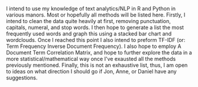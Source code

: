 I intend to use my knowledge of text analytics/NLP in R and Python in various manors. Most or hopefully all methods will be listed here. Firstly, I intend to clean the data quite heavily at first, removing punctuation, capitals, numeral, and stop words. I then hope to generate a list the most frequently used words and graph this using a stacked bar chart and wordclouds. Once I reached this point I also intend to preform TF-IDF (or: Term Frequency Inverse Document Frequency). I also hope to employ A Document Term Correlation Matrix, and hope to further explore the data in a more statistical/mathematical way once I've exausted all the methods previously mentioned. Finally, this is not an exhaustive list, thus, I am open to ideas on what direction I should go if Jon, Anne, or Daniel have any suggestions.